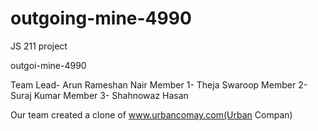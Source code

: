 # outgoing-mine-4990
JS 211 project 

outgoi-mine-4990

Team Lead- Arun Rameshan Nair 
Member 1- Theja Swaroop
Member 2- Suraj Kumar
Member 3- Shahnowaz Hasan

Our team created a clone of www.urbancomay.com(Urban Compan)

